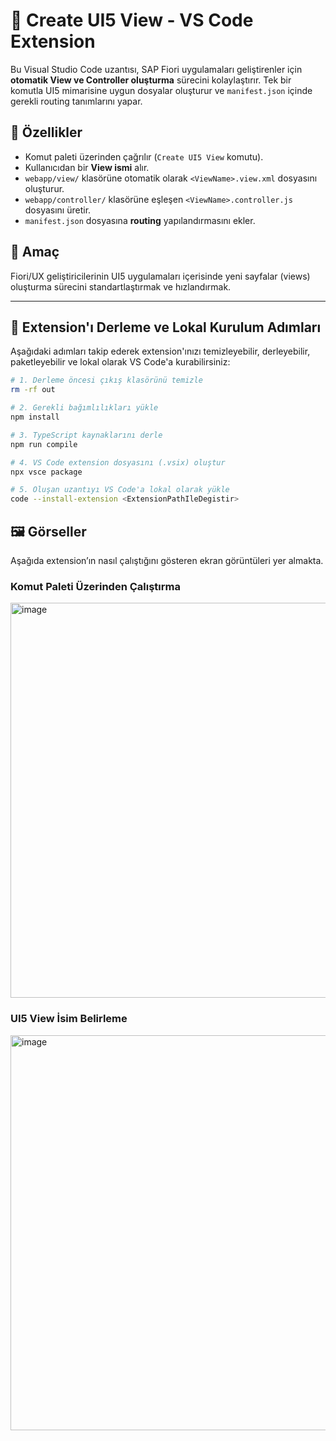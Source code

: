 # 🔧 Create UI5 View - VS Code Extension

Bu Visual Studio Code uzantısı, SAP Fiori uygulamaları geliştirenler için **otomatik View ve Controller oluşturma** sürecini kolaylaştırır. Tek bir komutla UI5 mimarisine uygun dosyalar oluşturur ve `manifest.json` içinde gerekli routing tanımlarını yapar.

## 🚀 Özellikler

- Komut paleti üzerinden çağrılır (`Create UI5 View` komutu).
- Kullanıcıdan bir **View ismi** alır.
- `webapp/view/` klasörüne otomatik olarak `<ViewName>.view.xml` dosyasını oluşturur.
- `webapp/controller/` klasörüne eşleşen `<ViewName>.controller.js` dosyasını üretir.
- `manifest.json` dosyasına **routing** yapılandırmasını ekler.

## 🎯 Amaç

Fiori/UX geliştiricilerinin UI5 uygulamaları içerisinde yeni sayfalar (views) oluşturma sürecini standartlaştırmak ve hızlandırmak.

---

## 🚀 Extension'ı Derleme ve Lokal Kurulum Adımları

Aşağıdaki adımları takip ederek extension'ınızı temizleyebilir, derleyebilir, paketleyebilir ve lokal olarak VS Code'a kurabilirsiniz:

```bash
# 1. Derleme öncesi çıkış klasörünü temizle
rm -rf out

# 2. Gerekli bağımlılıkları yükle
npm install

# 3. TypeScript kaynaklarını derle
npm run compile

# 4. VS Code extension dosyasını (.vsix) oluştur
npx vsce package

# 5. Oluşan uzantıyı VS Code'a lokal olarak yükle
code --install-extension <ExtensionPathIleDegistir>
```

## 🖼️ Görseller

Aşağıda extension’ın nasıl çalıştığını gösteren ekran görüntüleri yer almakta.

### Komut Paleti Üzerinden Çalıştırma
<img width="632" alt="image" src="https://github.com/user-attachments/assets/3259fffc-12dd-4212-a5a5-2c91277540d5" />


### UI5 View İsim Belirleme
<img width="632" alt="image" src="https://github.com/user-attachments/assets/26fc864f-65cd-4361-9818-f3643d5feb94" />
